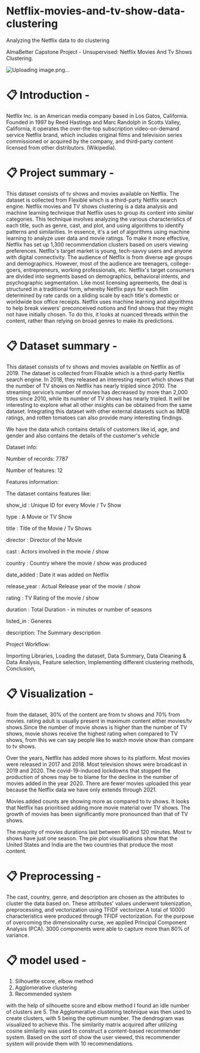 # Netflix-movies-and-tv-show-data-clustering
Analyzing the Netflix data to do clustering

AlmaBetter Capstone Project - Unsupervised: Netflix Movies And Tv Shows Clustering.

![Uploading image.png…]()

# 📋 Introduction -

Netflix Inc. is an American media company based in Los Gatos, California. Founded in 1997 by Reed Hastings and Marc Randolph in Scotts Valley, California, it operates the over-the-top subscription video-on-demand service Netflix brand, which includes original films and television series commissioned or acquired by the company, and third-party content licensed from other distributors. (Wikipedia).

# 📋 Project summary -
This dataset consists of tv shows and movies available on Netflix. The dataset is collected from Flexible which is a third-party Netflix search engine. Netflix movies and TV shows clustering is a data analysis and machine learning technique that Netflix uses to group its content into similar categories. This technique involves analyzing the various characteristics of each title, such as genre, cast, and plot, and using algorithms to identify patterns and similarities. In essence, it's a set of algorithms using machine learning to analyze user data and movie ratings. To make it more effective, Netflix has set up 1,300 recommendation clusters based on users viewing preferences. Netflix's target market is young, tech-savvy users and anyone with digital connectivity. The audience of Netflix is from diverse age groups and demographics. However, most of the audience are teenagers, college-goers, entrepreneurs, working professionals, etc. Netflix's target consumers are divided into segments based on demographics, behavioral intents, and psychographic segmentation. Like most licensing agreements, the deal is structured in a traditional form, whereby Netflix pays for each film determined by rate cards on a sliding scale by each title's domestic or worldwide box office receipts. Netflix uses machine learning and algorithms to help break viewers' preconceived notions and find shows that they might not have initially chosen. To do this, it looks at nuanced threads within the content, rather than relying on broad genres to make its predictions.

# 📋 Dataset summary -

This dataset consists of tv shows and movies available on Netflix as of 2019. The dataset is collected from Flixable which is a third-party Netflix search engine. In 2018, they released an interesting report which shows that the number of TV shows on Netflix has nearly tripled since 2010. The streaming service’s number of movies has decreased by more than 2,000 titles since 2010, while its number of TV shows has nearly tripled. It will be interesting to explore what all other insights can be obtained from the same dataset. Integrating this dataset with other external datasets such as IMDB ratings, and rotten tomatoes can also provide many interesting findings.



We have the data which contains details of customers like id, age, and gender and also contains the details of the customer's vehicle

Dataset info:

Number of records: 7787

Number of features: 12

Features information:

The dataset contains features like:

show_id : Unique ID for every Movie / Tv Show

type : A Movie or TV Show

title : Title of the Movie / Tv Shows

director : Director of the Movie

cast : Actors involved in the movie / show

country : Country where the movie / show was produced

date_added : Date it was added on Netflix

release_year : Actual Release year of the movie / show

rating : TV Rating of the movie / show

duration : Total Duration - in minutes or number of seasons

listed_in : Generes

description: The Summary description

Project Workflow:

Importing Libraries,
Loading the dataset,
Data Summary,
Data Cleaning & Data Analysis,
Feature selection,
Implementing different clustering methods,
Conclusion,

# 📋 Visualization -

from the dataset, 30% of the content are from tv shows and 70% from movies. rating adult is usually present in maximum content either movies/tv shows.Since the number of movie shows is higher than the number of TV shows, movie shows receive the highest rating when compared to TV shows, from this we can say people like to watch movie show than compare to tv shows.

Over the years, Netflix has added more shows to its platform. Most movies were released in 2017 and 2018. Most television shows were broadcast in 2019 and 2020. The covid-19-induced lockdowns that stopped the production of shows may be to blame for the decline in the number of movies added in the year 2020. There are fewer movies uploaded this year because the Netflix data we have only extends through 2021.

Movies added counts are showing more as compared to tv shows. It looks that Netflix has prioritised adding more movie material over TV shows. The growth of movies has been significantly more pronounced than that of TV shows.

The majority of movies durations last between 90 and 120 minutes. Most tv shows have just one season. The pie plot visualisations show that the United States and India are the two countries that produce the most content.

# 📋 Preprocessing -

The cast, country, genre, and description are chosen as the attributes to cluster the data based on. These attributes' values underwent tokenization, preprocessing, and vectorization using TFIDF vectorizer.A total of 10000 characteristics were produced through TFIDF vectorization. For the purpose of overcoming the dimensionality curse, we applied Principal Component Analysis (PCA). 3000 components were able to capture more than 80% of variance.

# 📋 model used -

  1. Silhouette score, elbow method
  2. Agglomerative clustering
  3.  Recommended system

with the help of silhouette score and elbow method I found an idle number of clusters are 5. The Agglomerative clustering technique was then used to create clusters, with 5 being the optimum number. The dendrogram was visualized to achieve this. The similarity matrix acquired after utilizing cosine similarity was used to construct a content-based recommender system. Based on the sort of show the user viewed, this recommender system will provide them with 10 recommendations.
